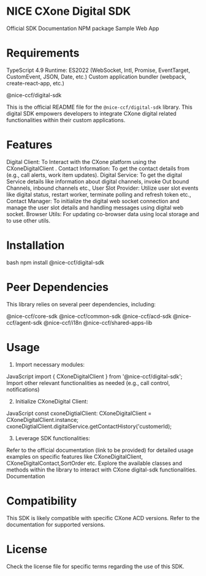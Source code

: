 # NICE CXone Digital SDK

Official SDK Documentation
NPM package
Sample Web App

# Requirements
TypeScript 4.9
Runtime: ES2022 (WebSocket, Intl, Promise, EventTarget, CustomEvent, JSON, Date, etc.)
Custom application bundler (webpack, create-react-app, etc.)

@nice-ccf/digital-sdk

This is the official README file for the `@nice-ccf/digital-sdk` library. This digital SDK empowers developers to integrate CXone digital related functionalities within their custom applications.

# Features

Digital Client: To Interact with the CXone platform using the CXoneDigitalClient .
Contact Information: To get the contact details from  (e.g., call alerts, work item updates).
Digital Service: To get the digital Service details like information about digital channels, invoke Out bound Channels, inbound channels etc.,
User Slot Provider: Utilize user slot events like digital status, restart worker, terminate polling and refresh token etc.,
Contact Manager: To initialize the digital web socket connection and manage the user slot details and handling messages using digital web socket.
Browser Utils: For updating co-browser data using local storage and to use other utils. 


# Installation

bash
npm install @nice-ccf/digital-sdk

# Peer Dependencies
This library relies on several peer dependencies, including:

@nice-ccf/core-sdk
@nice-ccf/common-sdk
@nice-ccf/acd-sdk
@nice-ccf/agent-sdk
@nice-ccf/i18n
@nice-ccf/shared-apps-lib

# Usage

1. Import necessary modules:

JavaScript
import { CXoneDigitalClient } from '@nice-ccf/digital-sdk';
Import other relevant functionalities as needed (e.g., call control, notifications)

2. Initialize CXoneDigital Client:

JavaScript
 const cxoneDigtialClient: CXoneDigitalClient = CXoneDigitalClient.instance;
 cxoneDigtialClient.digitalService.getContactHistory('customerId); 

3. Leverage SDK functionalities:

Refer to the official documentation (link to be provided) for detailed usage examples on specific features like CXoneDigitalClient, CXoneDigitalContact,SortOrder etc.
Explore the available classes and methods within the library to interact with CXone digital-sdk functionalities.
Documentation

# Compatibility

This SDK is likely compatible with specific CXone ACD versions. Refer to the documentation for supported versions.

# License

Check the license file for specific terms regarding the use of this SDK.